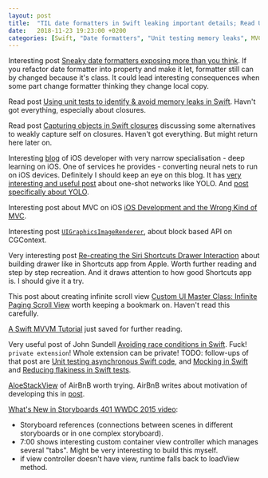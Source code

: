 ```yaml
---
layout: post
title:  "TIL date formatters in Swift leaking important details; Read Using unit tests to identify & avoid memory leaks in Swift"
date:   2018-11-23 19:23:00 +0200
categories: [Swift, "Date formatters", "Unit testing memory leaks", MVC, UIGraphicsImageRenderer, MVVM, "Siri Shortcuts", "Race conditions", Storyboards]
---
```

Interesting post [Sneaky date formatters exposing more than you think](https://williamboles.me/sneaky-date-formatters-exposing-more-than-you-think/). If you refactor date formatter into property and make it let, formatter still can by changed because it's class. It could lead interesting consequences when some part change formatter thinking they change local copy.

Read post [Using unit tests to identify & avoid memory leaks in Swift](https://www.swiftbysundell.com/posts/using-unit-tests-to-identify-avoid-memory-leaks-in-swift?utm_campaign=This%2BWeek%2Bin%2BSwift&utm_medium=web&utm_source=This_Week_in_Swift_150). Havn't got everything, especially about closures.

Read post [Capturing objects in Swift closures](https://www.swiftbysundell.com/posts/capturing-objects-in-swift-closures) discussing some alternatives to weakly capture self on closures. Haven't got everything. But might return here later on.

Interesting [blog](http://machinethink.net) of iOS developer with very narrow specialisation - deep learning on iOS. One of services he provides - converting neural nets to run on iOS devices. Definitely I should keep an eye on this blog. It has [very interesting and useful post](http://machinethink.net/blog/object-detection/) about one-shot networks like YOLO. And [post specifically about YOLO](http://machinethink.net/blog/object-detection-with-yolo/).

Interesting post about MVC on iOS [iOS Development and the Wrong Kind of MVC](https://medium.com/@JimmyMAndersson/ios-development-and-the-wrong-kind-of-mvc-4e3e2decb82e).

Interesting post [`UIGraphicsImageRenderer`](https://www.swiftjectivec.com/uigraphicsimagerenderer/), about block based API on CGContext.

Very interesting post [Re-creating the Siri Shortcuts Drawer Interaction](https://medium.com/@phillfarrugia/re-creating-the-siri-shortcuts-drawer-interaction-9b2bc94e0b05) about building drawer like in Shortcuts app from Apple. Worth further reading and step by step recreation. And it draws attention to how good Shortcuts app is. I should give it a try.

This post about creating infinite scroll view [Custom UI Master Class: Infinite Paging Scroll View](https://medium.com/swift2go/custom-ui-master-class-infinite-paging-scroll-view-4be78d0de88f) worth keeping a bookmark on. Haven't read this carefully.

[A Swift MVVM Tutorial](https://www.toptal.com/swift/static-patterns-swift-mvvm-tutorial) just saved for further reading.

Very useful post of John Sundell [Avoiding race conditions in Swift](https://www.swiftbysundell.com/posts/avoiding-race-conditions-in-swift). Fuck! `private extension`! Whole extension can be private! TODO: follow-ups of that post are [Unit testing asynchronous Swift code](https://www.swiftbysundell.com/posts/unit-testing-asynchronous-swift-code), and [Mocking in Swift](https://www.swiftbysundell.com/posts/mocking-in-swift) and [Reducing flakiness in Swift tests](https://www.swiftbysundell.com/posts/reducing-flakiness-in-swift-tests).

[AloeStackView](https://github.com/airbnb/AloeStackView) of AirBnB worth trying. AirBnB writes about motivation of developing this in [post](https://medium.com/airbnb-engineering/introducing-aloestackview-for-ios-a676d253c6ba).

[What's New in Storyboards 401 WWDC 2015 video](https://developer.apple.com/videos/play/wwdc2015/215/):

* Storyboard references (connections between scenes in different storyboards or in one complex storyboard).
* 7:00 shows interesting custom container view controller which manages several "tabs". Might be very interesting to build this myself.
* if view controller doesn't have view, runtime falls back to loadView method.
